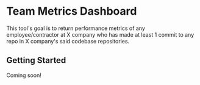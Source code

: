 # Team Metrics Dashboard

This tool's goal is to return performance metrics of any employee/contractor at X company who has made at least 1 commit to any repo in X company's said codebase repositories. 

## Getting Started

Coming soon!

<!---A separate Google Doc on how to use the tool will come soon, although there will also be a "How to Use" page on the application.

(DEPLOYMENT IN PROGRESS) In the event you cannot access the URL/the tool is down, here are the steps to access it on your local machine: https://docs.google.com/document/d/103Rhp6hH6jeWM8GF_jjNoVcaItMSqcDdxiWl8IRkMTo/edit?tab=t.0-->


